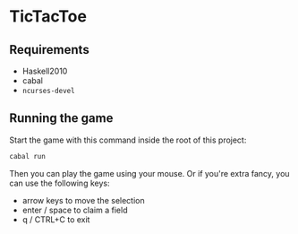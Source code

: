# TicTacToe

## Requirements

- Haskell2010
- cabal
- `ncurses-devel`

## Running the game

Start the game with this command inside the root of this project:

```bash
cabal run
```

Then you can play the game using your mouse. Or if you're extra fancy, you can use the following keys:
- arrow keys to move the selection
- enter / space to claim a field
- q / CTRL+C to exit

